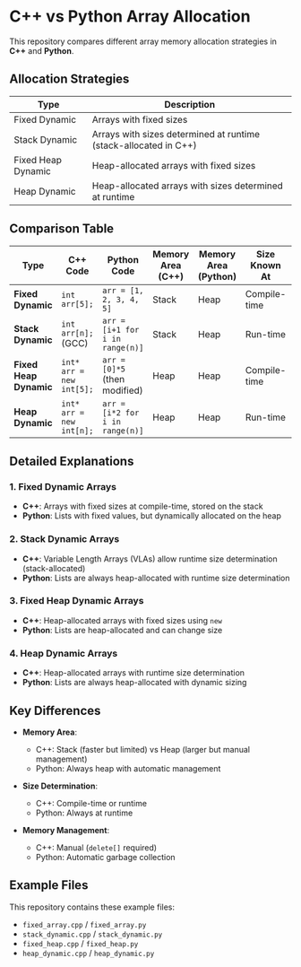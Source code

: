 # C++ vs Python Array Allocation

This repository compares different array memory allocation strategies in **C++** and **Python**.

## Allocation Strategies

| Type                | Description                                                                 |
|---------------------|-----------------------------------------------------------------------------|
| Fixed Dynamic       | Arrays with fixed sizes                                                     |
| Stack Dynamic       | Arrays with sizes determined at runtime (stack-allocated in C++)            |
| Fixed Heap Dynamic  | Heap-allocated arrays with fixed sizes                                      |
| Heap Dynamic        | Heap-allocated arrays with sizes determined at runtime                      |

## Comparison Table

| Type                | C++ Code               | Python Code               | Memory Area (C++) | Memory Area (Python) | Size Known At | Manual Memory Mgmt |
|---------------------|------------------------|---------------------------|-------------------|----------------------|---------------|--------------------|
| **Fixed Dynamic**   | `int arr[5];`          | `arr = [1, 2, 3, 4, 5]`   | Stack             | Heap                 | Compile-time  | No                 |
| **Stack Dynamic**   | `int arr[n];` (GCC)    | `arr = [i+1 for i in range(n)]` | Stack          | Heap                 | Run-time      | No                 |
| **Fixed Heap Dynamic** | `int* arr = new int[5];` | `arr = [0]*5` (then modified) | Heap          | Heap                 | Compile-time  | Yes (C++)/No (Py)  |
| **Heap Dynamic**    | `int* arr = new int[n];` | `arr = [i*2 for i in range(n)]` | Heap         | Heap                 | Run-time      | Yes (C++)/No (Py)  |

## Detailed Explanations

### 1. Fixed Dynamic Arrays
- **C++**: Arrays with fixed sizes at compile-time, stored on the stack
- **Python**: Lists with fixed values, but dynamically allocated on the heap

### 2. Stack Dynamic Arrays
- **C++**: Variable Length Arrays (VLAs) allow runtime size determination (stack-allocated)
- **Python**: Lists are always heap-allocated with runtime size determination

### 3. Fixed Heap Dynamic Arrays
- **C++**: Heap-allocated arrays with fixed sizes using `new`
- **Python**: Lists are heap-allocated and can change size

### 4. Heap Dynamic Arrays
- **C++**: Heap-allocated arrays with runtime size determination
- **Python**: Lists are always heap-allocated with dynamic sizing

## Key Differences

- **Memory Area**:
  - C++: Stack (faster but limited) vs Heap (larger but manual management)
  - Python: Always heap with automatic management

- **Size Determination**:
  - C++: Compile-time or runtime
  - Python: Always at runtime

- **Memory Management**:
  - C++: Manual (`delete[]` required)
  - Python: Automatic garbage collection

## Example Files

This repository contains these example files:
- `fixed_array.cpp` / `fixed_array.py`
- `stack_dynamic.cpp` / `stack_dynamic.py`
- `fixed_heap.cpp` / `fixed_heap.py`
- `heap_dynamic.cpp` / `heap_dynamic.py`